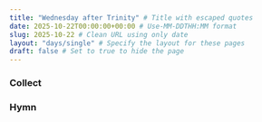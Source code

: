 ```yaml
---
title: "Wednesday after Trinity" # Title with escaped quotes
date: 2025-10-22T00:00:00+00:00 # Use-MM-DDTHH:MM format
slug: 2025-10-22 # Clean URL using only date
layout: "days/single" # Specify the layout for these pages
draft: false # Set to true to hide the page
---
```


### Collect


### Hymn